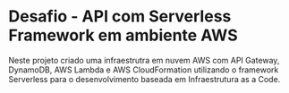 # Desafio - API com Serverless Framework em ambiente AWS

Neste projeto criado uma infraestrutra em nuvem AWS com API Gateway, DynamoDB, AWS Lambda e AWS CloudFormation utilizando o framework Serverless para o desenvolvimento baseada em Infraestrutura as a Code.